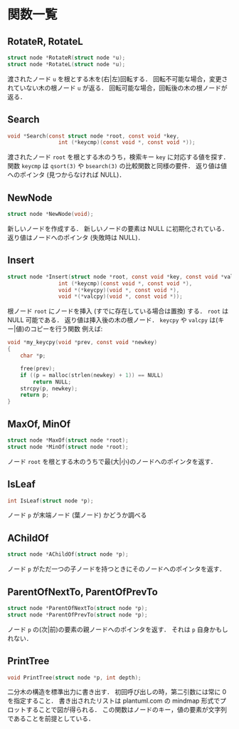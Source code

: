 # 関数一覧

## RotateR, RotateL

```c
struct node *RotateR(struct node *u);
struct node *RotateL(struct node *u);
```

渡されたノード `u` を根とする木を(右|左)回転する．
回転不可能な場合，変更されていない木の根ノード `u` が返る．
回転可能な場合，回転後の木の根ノードが返る．

## Search

```c
void *Search(const struct node *root, const void *key,
				int (*keycmp)(const void *, const void *));
```

渡されたノード `root` を根とする木のうち，検索キー `key` に対応する値を探す．
関数 `keycmp` は `qsort(3)` や `bsearch(3)` の比較関数と同様の要件．
返り値は値へのポインタ (見つからなければ NULL)．

## NewNode

```c
struct node *NewNode(void);
```

新しいノードを作成する．
新しいノードの要素は NULL に初期化されている．
返り値はノードへのポインタ (失敗時は NULL)．

## Insert

```c
struct node *Insert(struct node *root, const void *key, const void *value,
				int (*keycmp)(const void *, const void *),
				void *(*keycpy)(void *, const void *),
				void *(*valcpy)(void *, const void *));
```

根ノード `root` にノードを挿入 (すでに存在している場合は置換) する．
`root` は NULL 可能である．
返り値は挿入後の木の根ノード．
`keycpy` や `valcpy` は(キー|値)のコピーを行う関数
例えば:

```c
void *my_keycpy(void *prev, const void *newkey)
{
	char *p;

	free(prev);
	if ((p = malloc(strlen(newkey) + 1)) == NULL)
		return NULL;
	strcpy(p, newkey);
	return p;
}
```

## MaxOf, MinOf

```c
struct node *MaxOf(struct node *root);
struct node *MinOf(struct node *root);
```

ノード `root` を根とする木のうちで最(大|小)のノードへのポインタを返す．

## IsLeaf

```c
int IsLeaf(struct node *p);
```

ノード `p` が末端ノード (葉ノード) かどうか調べる

## AChildOf

```c
struct node *AChildOf(struct node *p);
```

ノード `p` がただ一つの子ノードを持つときにそのノードへのポインタを返す．

## ParentOfNextTo, ParentOfPrevTo

```c
struct node *ParentOfNextTo(struct node *p);
struct node *ParentOfPrevTo(struct node *p);
```

ノード `p` の(次|前)の要素の親ノードへのポインタを返す．
それは `p` 自身かもしれない．

## PrintTree

```c
void PrintTree(struct node *p, int depth);
```

二分木の構造を標準出力に書き出す．
初回呼び出しの時，第二引数には常に 0 を指定すること．
書き出されたリストは plantuml.com の mindmap 形式でプロットすることで図が得られる．
この関数はノードのキー，値の要素が文字列であることを前提としている．
